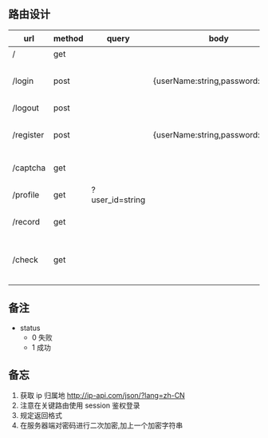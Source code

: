 ## 路由设计

| url       | method | query           | body                              | response                                    | 备注                |
| --------- | ------ | --------------- | --------------------------------- | ------------------------------------------- | ------------------- |
| /         | get    |                 |                                   |                                             | 首页                |
| /login    | post   |                 | {userName:string,password:string} | {status:1,data:{userName:string,id:string}} | 登录 md5加密        |
| /logout   | post   |                 |                                   | {status:1}                                  | 退出                |
| /register | post   |                 | {userName:string,password:string} | {status:1,data:{userName:string,id:string}} | 注册 md5加密        |
| /captcha  | get    |                 |                                   | {status:1,data:{img:string,text:string}}    | 返回验证码          |
| /profile  | get    | ?user_id=string |                                   | {status:1,data:{}}                          | 返回用户信息        |
| /record   | get    |                 |                                   | {status:1,data:[{id:string,record:string}]} | 查询聊天记录        |
| /check    | get    |                 |                                   |                                             | 带上cookie,判断权限 |



## 备注

+ status
  - 0 失败
  - 1 成功



## 备忘

1. 获取 ip 归属地  http://ip-api.com/json/?lang=zh-CN 
2. 注意在关键路由使用 session 鉴权登录
3. 规定返回格式
4. 在服务器端对密码进行二次加密,加上一个加密字符串
